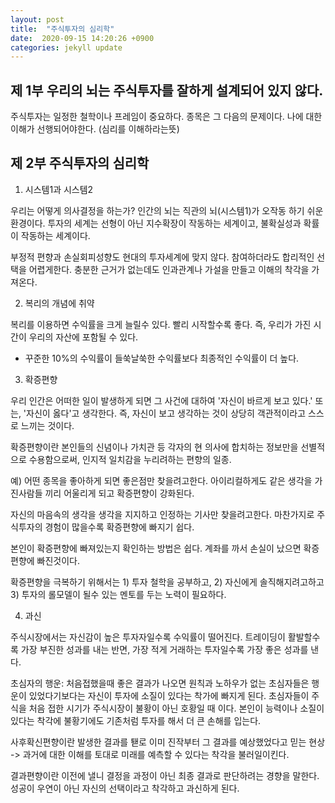 ```yaml
---
layout: post
title:  "주식투자의 심리학"
date:  2020-09-15 14:20:26 +0900 
categories: jekyll update
---
```


## 제 1부 우리의 뇌는 주식투자를 잘하게 설계되어 있지 않다.

주식투자는 일정한 철학이나 프레임이 중요하다. 종목은 그 다음의 문제이다.
나에 대한 이해가 선행되어야한다. (심리를 이해하라는뜻)

## 제 2부 주식투자의 심리학 

1. 시스템1과 시스템2

우리는 어떻게 의사결정을 하는가?
인간의 뇌는 직관의 뇌(시스템1)가 오작동 하기 쉬운 환경이다. 투자의 세계는 선형이 아닌 지수확장이 작동하는 세계이고,
불확실성과 확률이 작동하는 세계이다.


부정적 편향과 손실회피성향도 현대의 투자세계에 맞지 않다. 참여하더라도 합리적인 선택을 어렵게한다.
충분한 근거가 없는데도 인과관계나 가설을 만들고 이해의 착각을 가져온다.

2. 복리의 개념에 취약

복리를 이용하면 수익률을 크게 늘릴수 있다. 빨리 시작할수록 좋다. 즉, 우리가 가진 시간이 우리의 자산에 포함될 수 있다.
* 꾸준한 10%의 수익률이 들쑥날쑥한 수익률보다 최종적인 수익률이 더 높다.

3. 확증편향

우리 인간은 어떠한 일이 발생하게 되면 그 사건에 대하여 '자신이 바르게 보고 있다.' 또는, '자신이 옳다'고 생각한다.
즉, 자신이 보고 생각하는 것이 상당히 객관적이라고 스스로 느끼는 것이다.

확증편향이란 본인들의 신념이나 가치관 등 각자의 현 의사에 합치하는 정보만을 선별적으로 수용함으로써, 인지적 일치감을 누리려하는 편향의 일종.

예) 어떤 종목을 좋아하게 되면 좋은점만 찾을려고한다. 아이리컬하게도 같은 생각을 가진사람들 끼리 어울리게 되고 확증편향이 강화된다.

자신의 마음속의 생각을 생각을 지지하고 인정하는 기사만 찾을려고한다. 마찬가지로 주식투자의 경험이 많을수록 확증편향에 빠지기 쉽다.

본인이 확증편향에 빠져있는지 확인하는 방법은 쉽다. 계좌를 까서 손실이 났으면 확증편향에 빠진것이다.

확증편향을 극복하기 위해서는 1) 투자 철학을 공부하고, 2) 자신에게 솔직해지려고하고 3) 투자의 롤모델이 될수 있는 멘토를 두는 노력이 필요하다.

4. 과신

주식시장에서는 자신감이 높은 투자자일수록 수익률이 떨어진다. 트레이딩이 활발할수록 가장 부진한 성과를 내는 반면, 가장 적게 거래하는 투자일수록 가장 좋은 성과를 낸다.

초심자의 행운: 처음접했을때 좋은 결과가 나오면 원칙과 노하우가 없는 초심자들은 행운이 있었다기보다는 자신이 투자에 소질이 있다는 착가에 빠지게 된다.
초심자들이 주식을 처음 접한 시기가 주식시장이 불황이 아닌 호황일 때 이다. 본인이 능력이나 소질이 있다는 착각에 불황기에도 기존처럼 투자를 해서 더 큰 손해를 입는다.

사후확신편향이란 발생한 결과를 퇟로 이미 진작부터 그 결과를 예상했었다고 믿는 현상 -> 과거에 대한 이해를 토대로 미래를 예측할 수 있다는 착각을 불러일이킨다.

결과편향이란 이전에 낼니 결정을 과정이 아닌 최종 결과로 판단하려는 경향을 말한다. 성공이 우연이 아닌 자신의 선택이라고 착각하고 과신하게 된다.
